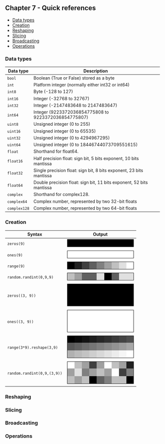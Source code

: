 ## Chapter 7 - Quick references

* [Data types](#types)
* [Creation](#creation)
* [Reshaping](#reshaping)
* [Slicing](#slicing)
* [Broadcasting](#broadcasting)
* [Operations](#operations)

### Data types <a name="types"></a>

| Data type    |  Description                                                         |
|--------------|----------------------------------------------------------------------|
| `bool`       | Boolean (True or False) stored as a byte                             |
| `int`        | Platform integer (normally either int32 or int64)                    |
| `int8`       | Byte (-128 to 127)                                                   |
| `int16`      | Integer (-32768 to 32767)                                            |
| `int32`      | Integer (-2147483648 to 2147483647)                                  |
| `int64`      | Integer (9223372036854775808 to 9223372036854775807)                 |
| `uint8`      | Unsigned integer (0 to 255)                                          |
| `uint16`     | Unsigned integer (0 to 65535)                                        |
| `uint32`     | Unsigned integer (0 to 4294967295)                                   |
| `uint64`     | Unsigned integer (0 to 18446744073709551615)                         |
| `float`      | Shorthand for float64.                                               |
| `float16`    | Half precision float: sign bit, 5 bits exponent, 10 bits mantissa    |
| `float32`    | Single precision float: sign bit, 8 bits exponent, 23 bits mantissa  |
| `float64`    | Double precision float: sign bit, 11 bits exponent, 52 bits mantissa |
| `complex`    | Shorthand for complex128.                                            |
| `complex64`  | Complex number, represented by two 32-bit floats                     |
| `complex128` | Complex number, represented by two 64-bit floats                     |

### Creation <a name="creation"></a>

| Syntax                      | Output                      |
|-----------------------------|-----------------------------|
| `zeros(9)`                  | ![](../pics/creation-1.png) |
| `ones(9)`                   | ![](../pics/creation-2.png) |
| `range(9)`                  | ![](../pics/creation-3.png) |
| `random.randint(0,9,9)`     | ![](../pics/creation-4.png) |
| `zeros((3, 9))`             | ![](../pics/creation-5.png) |
| `ones((3, 9))`              | ![](../pics/creation-6.png) |
| `range(3*9).reshape(3,9)`   | ![](../pics/creation-7.png) |
| `random.randint(0,9,(3,9))` | ![](../pics/creation-8.png) |


### Reshaping <a name="reshaping"></a>
### Slicing <a name="slicing"></a>
### Broadcasting <a name="broadcasting"></a>
### Operations <a name="operations"></a>
